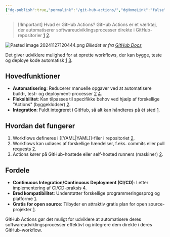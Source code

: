 ```yaml
---
{"dg-publish":true,"permalink":"/git-hub-actions/","dgHomeLink":"false","dgShowBacklinks":"false","dgShowLocalGraph":"false","dgShowFileTree":"false","dgEnableSearch":"false","dgShowToc":"false","created":"2024-11-27T12:03:51.367+01:00"}
---
```


> [!Important] Hvad er GitHub Actions?
> GitHub Actions er et værktøj, der automatiserer softwareudviklingsprocesser direkte i GitHub-repositorier [1](https://www.plainconcepts.com/what-is-github-actions/) [2](https://www.techchapter.com/da/skills/github-actions/). 

![Pasted image 20241127120444.png](/img/user/Pasted%20image%2020241127120444.png)
*Billedet er fra [GitHub Docs](https://docs.github.com/en/actions/monitoring-and-troubleshooting-workflows/monitoring-workflows/about-monitoring-workflows)*

Det giver udviklere mulighed for at oprette workflows, der kan bygge, teste og deploye kode automatisk [1](https://www.plainconcepts.com/what-is-github-actions/) [3](https://learn.microsoft.com/da-dk/power-platform/alm/devops-github-actions).
## Hovedfunktioner

- **Automatisering**: Reducerer manuelle opgaver ved at automatisere build-, test- og deployment-processer [2](https://www.techchapter.com/da/skills/github-actions/) [4](https://kinsta.com/dk/blog/github-actions-secret/).
- **Fleksibilitet**: Kan tilpasses til specifikke behov ved hjælp af forskellige "Actions" (byggeklodser) [2](https://www.techchapter.com/da/skills/github-actions/).
- **Integration**: Fuldt integreret i GitHub, så alt kan håndteres på ét sted [1](https://www.plainconcepts.com/what-is-github-actions/).

## Hvordan det fungerer

1. Workflows defineres i [[YAML\|YAML]]-filer i repositoriet [2](https://www.techchapter.com/da/skills/github-actions/).
2. Workflows kan udløses af forskellige hændelser, f.eks. commits eller pull requests [2](https://www.techchapter.com/da/skills/github-actions/).
3. Actions kører på GitHub-hostede eller self-hosted runners (maskiner) [2](https://www.techchapter.com/da/skills/github-actions/).

## Fordele

- **Continuous Integration/Continuous Deployment (CI/CD)**: Letter implementering af CI/CD-praksis [4](https://kinsta.com/dk/blog/github-actions-secret/).
- **Bred kompatibilitet**: Understøtter forskellige programmeringssprog og platforme [1](https://www.plainconcepts.com/what-is-github-actions/).
- **Gratis for open source**: Tilbyder en attraktiv gratis plan for open source-projekter [1](https://www.plainconcepts.com/what-is-github-actions/).

GitHub Actions gør det muligt for udviklere at automatisere deres softwareudviklingsprocesser effektivt og integrere dem direkte i deres GitHub-workflow.